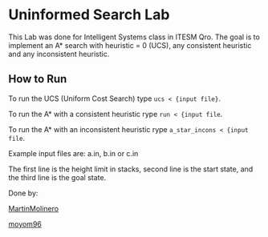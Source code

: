 # Uninformed Search Lab

This Lab was done for Intelligent Systems class in ITESM Qro. The goal is to implement an A* search with heuristic = 0 (UCS), any consistent heuristic and any inconsistent heuristic.

## How to Run

To run the UCS (Uniform Cost Search) type `ucs < {input file}`.

To run the A* with a consistent heuristic rype `run < {input file`.

To run the A* with an inconsistent heuristic rype `a_star_incons < {input file`.

Example input files are: a.in, b.in or c.in

The first line is the height limit in stacks, second line is the start state, and the third line is the goal state.

Done by:

[MartinMolinero](https://github.com/MartinMolinero)

[moyom96](https://github.com/moyom96)